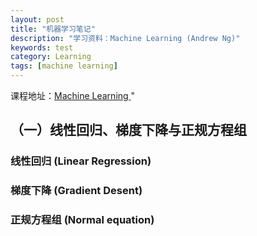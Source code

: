 ```yaml
---
layout: post
title: "机器学习笔记"
description: "学习资料：Machine Learning (Andrew Ng)"
keywords: test
category: Learning
tags: [machine learning]
---
```


课程地址：[Machine Learning ](https://www.coursera.org/learn/machine-learning)"

## （一）线性回归、梯度下降与正规方程组

### 线性回归 (Linear Regression)

### 梯度下降 (Gradient Desent)

### 正规方程组 (Normal equation)